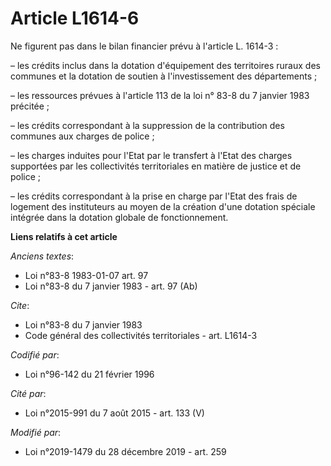 # Article L1614-6

Ne figurent pas dans le bilan financier prévu à l'article L. 1614-3 :

– les crédits inclus dans la dotation d'équipement des territoires ruraux des communes et la dotation de soutien à
l'investissement des départements ;

– les ressources prévues à l'article 113 de la loi n° 83-8 du 7 janvier 1983 précitée ;

– les crédits correspondant à la suppression de la contribution des communes aux charges de police ;

– les charges induites pour l'Etat par le transfert à l'Etat des charges supportées par les collectivités territoriales en
matière de justice et de police ;

– les crédits correspondant à la prise en charge par l'Etat des frais de logement des instituteurs au moyen de la création
d'une dotation spéciale intégrée dans la dotation globale de fonctionnement.

**Liens relatifs à cet article**

_Anciens textes_:

  - Loi n°83-8 1983-01-07 art. 97
  - Loi n°83-8 du 7 janvier 1983 - art. 97 (Ab)

_Cite_:

  - Loi n°83-8 du 7 janvier 1983
  - Code général des collectivités territoriales - art. L1614-3

_Codifié par_:

  - Loi n°96-142 du 21 février 1996

_Cité par_:

  - Loi n°2015-991 du 7 août 2015 - art. 133 (V)

_Modifié par_:

  - Loi n°2019-1479 du 28 décembre 2019 - art. 259
